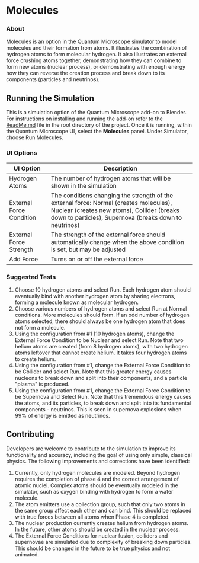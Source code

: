 # Molecules

### About
Molecules is an option in the Quantum Microscope simulator to model molecules and their formation from atoms. It illustrates the combination of hydrogen atoms to form molecular hydrogen. It also illustrates an external force crushing atoms together, demonstrating how they can combine to form new atoms (nuclear process), or demonstrating with enough energy how they can reverse the creation process and break down to its components (particles and neutrinos).


## Running the Simulation
This is a simulation option of the Quantum Microscope add-on to Blender.  For instructions on installing and running the add-on refer to the [ReadMe.md](/ReadMe.md) file in the root directory of the project. Once it is running, within the Quantum Microscope UI, select the **Molecules** panel. Under Simulator, choose Run Molecules.

### UI Options

| UI Option | Description |
| ------ | ------ |
| Hydrogen Atoms | The number of hydrogen atoms that will be shown in the simulation |
| External Force Condition | The conditions changing the strength of the external force: Normal (creates molecules), Nuclear (creates new atoms), Collider (breaks down to particles), Supernova (breaks down to neutrinos) |
| External Force Strength | The strength of the external force should automatically change when the above condition is set, but may be adjusted |
| Add Force | Turns on or off the external force |

### Suggested Tests

1. Choose 10 hydrogen atoms and select Run.  Each hydrogen atom should eventually bind with another hydrogen atom by sharing electrons, forming a molecule known as molecular hydrogen.  
2. Choose various numbers of hydrogen atoms and select Run at Normal conditions.  More molecules should form.  If an odd number of hydrogen atoms selected, there should always be one hydrogen atom that does not form a molecule.
3. Using the configuration from #1 (10 hydrogen atoms), change the External Force Condition to be Nuclear and select Run.  Note that two helium atoms are created (from 8 hydrogen atoms), with two hydrogen atoms leftover that cannot create helium.  It takes four hydrogen atoms to create helium.  
4. Using the configuration from #1, change the External Force Condition to be Collider and select Run. Note that this greater energy causes nucleons to break down and split into their components, and a particle "plasma" is produced.  
5. Using the configuration from #1, change the External Force Condition to be Supernova and Select Run.  Note that this tremendous energy causes the atoms, and its particles, to break down and split into its fundamental components - neutrinos.  This is seen in supernova explosions when 99% of energy is emitted as neutrinos.  


## Contributing
Developers are welcome to contribute to the simulation to improve its functionality and accuracy, including the goal of using only simple, classical physics.  The following improvements and corrections have been identified:

1) Currently, only hydrogen molecules are modeled.  Beyond hydrogen requires the completion of phase 4 and the correct arrangement of atomic nuclei.  Complex atoms should be eventually modeled in the simulator, such as oxygen binding with hydrogen to form a water molecule.
2) The atom emitters use a collection group, such that only two atoms in the same group affect each other and can bind.  This should be replaced with true forces between all atoms when Phase 4 is completed.
3) The nuclear production currently creates helium from hydrogen atoms.  In the future, other atoms should be created in the nuclear process.
4) The External Force Conditions for nuclear fusion, colliders and supernovae are simulated due to complexity of breaking down particles. This should be changed in the future to be true physics and not animated.
